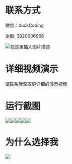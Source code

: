 # 联系方式

微信：duckCoding

企鹅: 3820006966

![在这里插入图片描述](http://upload.cxycsx.vip/91ab4bcb4f2c4c6db86365bb6d6e9c62.jpeg)

# 详细视频演示

请联系我获取更详细的演示视频

# 运行截图

![](http://www.bysj52.com/uploadfile/ueditor/image/202306/%E6%AF%95%E8%AE%BEssm807%E5%9F%BA%E4%BA%8EJAVA%E7%9A%84%E5%AD%A6%E7%94%9F%E7%BD%91%E4%B8%8A%E8%AF%B7%E5%81%87%E7%B3%BB%E7%BB%9F%E7%9A%84+vue%E6%AF%95%E4%B8%9A%E8%AE%BE%E8%AE%A1/1.png)![](http://www.bysj52.com/uploadfile/ueditor/image/202306/%E6%AF%95%E8%AE%BEssm807%E5%9F%BA%E4%BA%8EJAVA%E7%9A%84%E5%AD%A6%E7%94%9F%E7%BD%91%E4%B8%8A%E8%AF%B7%E5%81%87%E7%B3%BB%E7%BB%9F%E7%9A%84+vue%E6%AF%95%E4%B8%9A%E8%AE%BE%E8%AE%A1/4.png)![](http://www.bysj52.com/uploadfile/ueditor/image/202306/%E6%AF%95%E8%AE%BEssm807%E5%9F%BA%E4%BA%8EJAVA%E7%9A%84%E5%AD%A6%E7%94%9F%E7%BD%91%E4%B8%8A%E8%AF%B7%E5%81%87%E7%B3%BB%E7%BB%9F%E7%9A%84+vue%E6%AF%95%E4%B8%9A%E8%AE%BE%E8%AE%A1/3.png)![](http://www.bysj52.com/uploadfile/ueditor/image/202306/%E6%AF%95%E8%AE%BEssm807%E5%9F%BA%E4%BA%8EJAVA%E7%9A%84%E5%AD%A6%E7%94%9F%E7%BD%91%E4%B8%8A%E8%AF%B7%E5%81%87%E7%B3%BB%E7%BB%9F%E7%9A%84+vue%E6%AF%95%E4%B8%9A%E8%AE%BE%E8%AE%A1/5.png)![](http://www.bysj52.com/uploadfile/ueditor/image/202306/%E6%AF%95%E8%AE%BEssm807%E5%9F%BA%E4%BA%8EJAVA%E7%9A%84%E5%AD%A6%E7%94%9F%E7%BD%91%E4%B8%8A%E8%AF%B7%E5%81%87%E7%B3%BB%E7%BB%9F%E7%9A%84+vue%E6%AF%95%E4%B8%9A%E8%AE%BE%E8%AE%A1/2.png)

# 为什么选择我

![](http://upload.cxycsx.vip/%E7%A8%8B%E5%BA%8F%E8%AE%BE%E8%AE%A1.png)

